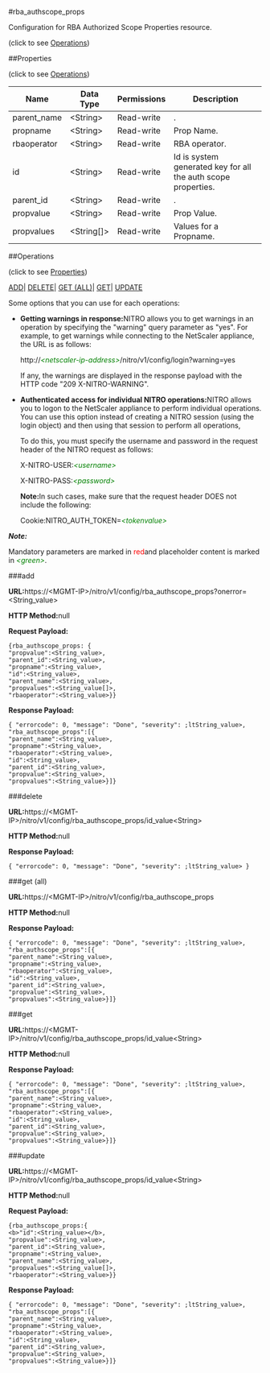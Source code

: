 #rba_authscope_props



Configuration for RBA Authorized Scope Properties resource.

<span>(click to see [Operations](#operations))</span>



##Properties 

<span>(click to see [Operations](#operations))</span>





<table><thead><tr><th>Name</th><th>Data Type</th><th>Permissions</th><th>Description</th></tr></thead><tbody><tr><td>parent_name</td><td>&lt;String></td><td>Read-write</td><td>.</td></tr><tr><td>propname</td><td>&lt;String></td><td>Read-write</td><td>Prop Name.</td></tr><tr><td>rbaoperator</td><td>&lt;String></td><td>Read-write</td><td>RBA operator.</td></tr><tr><td>id</td><td>&lt;String></td><td>Read-write</td><td>Id is system generated key for all the auth scope properties.</td></tr><tr><td>parent_id</td><td>&lt;String></td><td>Read-write</td><td>.</td></tr><tr><td>propvalue</td><td>&lt;String></td><td>Read-write</td><td>Prop Value.</td></tr><tr><td>propvalues</td><td>&lt;String[]></td><td>Read-write</td><td>Values for a Propname.</td></tr></tbody></table>

##Operations 

<span>(click to see [Properties](#properties))</span>





[ADD](#all)| [DELETE](#delete)| [GET (ALL)](#get-all)| [GET](#get)| [UPDATE](#update)





Some options that you can use for each operations:

<ul><li><p><b>Getting warnings in response:</b>NITRO allows you to get warnings in an operation by specifying the "warning" query parameter as "yes". For example, to get warnings while connecting to the NetScaler appliance, the URL is as follows:</p><p>http://<span style="color:green;font-style:italic;">&lt;netscaler-ip-address&gt;</span>/nitro/v1/config/login?warning=yes</p><p>If any, the warnings are displayed in the response payload with the HTTP code "209 X-NITRO-WARNING".</p></li><li><p><b>Authenticated access for individual NITRO operations:</b>NITRO allows you to logon to the NetScaler appliance to perform individual operations. You can use this option instead of creating a NITRO session (using the login object) and then using that session to perform all operations,</p><p>To do this, you must specify the username and password in the request header of the NITRO request as follows:</p><p>X-NITRO-USER:<span style="color:green;font-style:italic;">&lt;username&gt;</span></p><p>X-NITRO-PASS:<span style="color:green;font-style:italic;">&lt;password&gt;</span></p><p><b>Note:</b>In such cases, make sure that the request header DOES not include the following:</p><p>Cookie:NITRO_AUTH_TOKEN=<span style="color:green;font-style:italic;">&lt;tokenvalue&gt;</span></p></li></ul>







***Note:*** 

Mandatory parameters are marked in <span style="color:#FF0000;">red</span>and placeholder content is marked in <span style="color:green;font-style:italic">&lt;green&gt;</span>.



###add







<b>URL:</b>https://&lt;MGMT-IP&gt;/nitro/v1/config/rba_authscope_props?onerror=&lt;String_value&gt;

<b>HTTP Method:</b>null

<b>Request Payload: </b>
```
{rba_authscope_props: {
"propvalue":<String_value>,
"parent_id":<String_value>,
"propname":<String_value>,
"id":<String_value>,
"parent_name":<String_value>,
"propvalues":<String_value[]>,
"rbaoperator":<String_value>}}
```

<b>Response Payload: </b>
```
{ "errorcode": 0, "message": "Done", "severity": ;ltString_value>, "rba_authscope_props":[{
"parent_name":<String_value>,
"propname":<String_value>,
"rbaoperator":<String_value>,
"id":<String_value>,
"parent_id":<String_value>,
"propvalue":<String_value>,
"propvalues":<String_value>}]}
```







###delete







<b>URL:</b>https://&lt;MGMT-IP&gt;/nitro/v1/config/rba_authscope_props/id_value&lt;String&gt;

<b>HTTP Method:</b>null

<b>Response Payload: </b>
```
{ "errorcode": 0, "message": "Done", "severity": ;ltString_value> }
```







###get (all)







<b>URL:</b>https://&lt;MGMT-IP&gt;/nitro/v1/config/rba_authscope_props

<b>HTTP Method:</b>null

<b>Response Payload: </b>
```
{ "errorcode": 0, "message": "Done", "severity": ;ltString_value>, "rba_authscope_props":[{
"parent_name":<String_value>,
"propname":<String_value>,
"rbaoperator":<String_value>,
"id":<String_value>,
"parent_id":<String_value>,
"propvalue":<String_value>,
"propvalues":<String_value>}]}
```







###get







<b>URL:</b>https://&lt;MGMT-IP&gt;/nitro/v1/config/rba_authscope_props/id_value&lt;String&gt;

<b>HTTP Method:</b>null

<b>Response Payload: </b>
```
{ "errorcode": 0, "message": "Done", "severity": ;ltString_value>, "rba_authscope_props":[{
"parent_name":<String_value>,
"propname":<String_value>,
"rbaoperator":<String_value>,
"id":<String_value>,
"parent_id":<String_value>,
"propvalue":<String_value>,
"propvalues":<String_value>}]}
```







###update







<b>URL:</b>https://&lt;MGMT-IP&gt;/nitro/v1/config/rba_authscope_props/id_value&lt;String&gt;

<b>HTTP Method:</b>null

<b>Request Payload: </b>
```
{rba_authscope_props:{
<b>"id":<String_value></b>,
"propvalue":<String_value>,
"parent_id":<String_value>,
"propname":<String_value>,
"parent_name":<String_value>,
"propvalues":<String_value[]>,
"rbaoperator":<String_value>}}
```

<b>Response Payload: </b>
```
{ "errorcode": 0, "message": "Done", "severity": ;ltString_value>, "rba_authscope_props":[{
"parent_name":<String_value>,
"propname":<String_value>,
"rbaoperator":<String_value>,
"id":<String_value>,
"parent_id":<String_value>,
"propvalue":<String_value>,
"propvalues":<String_value>}]}
```







